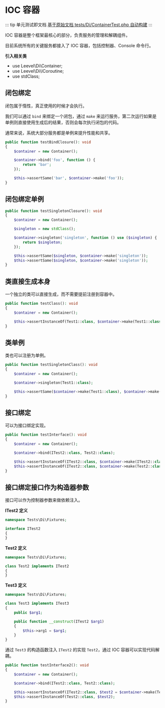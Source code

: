 # IOC 容器

::: tip 单元测试即文档
[基于原始文档 tests/Di/ContainerTest.php 自动构建](https://github.com/hunzhiwange/framework/blob/master/tests/Di/ContainerTest.php)
:::
    
IOC 容器是整个框架最核心的部分，负责服务的管理和解耦组件。

目前系统所有的关键服务都接入了 IOC 容器，包括控制器、Console 命令行。

**引入相关类**

 * use Leevel\Di\Container;
 * use Leevel\Di\ICoroutine;
 * use stdClass;
## 闭包绑定

闭包属于惰性，真正使用的时候才会执行。

我们可以通过 `bind` 来绑定一个闭包，通过 `make` 来运行服务，第二次运行如果是单例则直接使用生成后的结果，否则会每次执行闭包的代码。


通常来说，系统大部分服务都是单例来提升性能和共享。

``` php
public function testBindClosure(): void
{
    $container = new Container();

    $container->bind('foo', function () {
        return 'bar';
    });

    $this->assertSame('bar', $container->make('foo'));
}
```
    

## 闭包绑定单例


``` php
public function testSingletonClosure(): void
{
    $container = new Container();

    $singleton = new stdClass();

    $container->singleton('singleton', function () use ($singleton) {
        return $singleton;
    });

    $this->assertSame($singleton, $container->make('singleton'));
    $this->assertSame($singleton, $container->make('singleton'));
}
```
    

## 类直接生成本身

一个独立的类可以直接生成，而不需要提前注册到容器中。

``` php
public function testClass(): void
{
    $container = new Container();

    $this->assertInstanceOf(Test1::class, $container->make(Test1::class));
}
```
    

## 类单例

类也可以注册为单例。

``` php
public function testSingletonClass(): void
{
    $container = new Container();

    $container->singleton(Test1::class);

    $this->assertSame($container->make(Test1::class), $container->make(Test1::class));
}
```
    

## 接口绑定

可以为接口绑定实现。

``` php
public function testInterface(): void
{
    $container = new Container();

    $container->bind(ITest2::class, Test2::class);

    $this->assertInstanceOf(ITest2::class, $container->make(ITest2::class));
    $this->assertInstanceOf(ITest2::class, $container->make(Test2::class));
}
```
    

## 接口绑定接口作为构造器参数

接口可以作为控制器参数来做依赖注入。

**ITest2 定义**


``` php
namespace Tests\Di\Fixtures;

interface ITest2
{
}
```


**Test2 定义**


``` php
namespace Tests\Di\Fixtures;

class Test2 implements ITest2
{
}
```


**Test3 定义**


``` php
namespace Tests\Di\Fixtures;

class Test3 implements ITest3
{
    public $arg1;

    public function __construct(ITest2 $arg1)
    {
        $this->arg1 = $arg1;
    }
}
```


通过 `Test3` 的构造函数注入 `ITest2` 的实现 `Test2`，通过 IOC 容器可以实现代码解耦。


``` php
public function testInterface2(): void
{
    $container = new Container();

    $container->bind(ITest2::class, Test2::class);

    $this->assertInstanceOf(ITest2::class, $test2 = $container->make(Test3::class)->arg1);
    $this->assertInstanceOf(Test2::class, $test2);
}
```